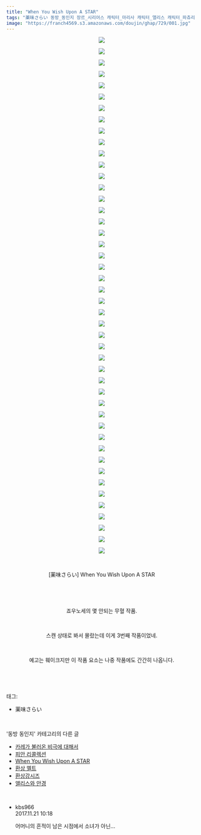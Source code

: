 ```yaml
---
title: "When You Wish Upon A STAR"
tags: "薬味さらい 동방_동인지 장르_시리어스 캐릭터_마리사 캐릭터_앨리스 캐릭터_파츄리 캐릭터_히지리"
image: "https://franch4569.s3.amazonaws.com/doujin/ghap/729/001.jpg"
---
```

<div class="article">
<p style="text-align: center; clear: none; float: none;"><img src="{{ site.imgserver2 }}/ghap/729/001.jpg"/></p>
<p style="text-align: center; clear: none; float: none;"><img src="{{ site.imgserver2 }}/ghap/729/002.jpg"/></p>
<p style="text-align: center; clear: none; float: none;"><img src="{{ site.imgserver2 }}/ghap/729/003.jpg"/></p>
<p style="text-align: center; clear: none; float: none;"><img src="{{ site.imgserver2 }}/ghap/729/004.jpg"/></p>
<p style="text-align: center; clear: none; float: none;"><img src="{{ site.imgserver2 }}/ghap/729/005.jpg"/></p>
<p style="text-align: center; clear: none; float: none;"><img src="{{ site.imgserver2 }}/ghap/729/006.jpg"/></p>
<p style="text-align: center; clear: none; float: none;"><img src="{{ site.imgserver2 }}/ghap/729/007.jpg"/></p>
<p style="text-align: center; clear: none; float: none;"><img src="{{ site.imgserver2 }}/ghap/729/008.jpg"/></p>
<p style="text-align: center; clear: none; float: none;"><img src="{{ site.imgserver2 }}/ghap/729/009.jpg"/></p>
<p style="text-align: center; clear: none; float: none;"><img src="{{ site.imgserver2 }}/ghap/729/010.jpg"/></p>
<p style="text-align: center; clear: none; float: none;"><img src="{{ site.imgserver2 }}/ghap/729/011.jpg"/></p>
<p style="text-align: center; clear: none; float: none;"><img src="{{ site.imgserver2 }}/ghap/729/012.jpg"/></p>
<p style="text-align: center; clear: none; float: none;"><img src="{{ site.imgserver2 }}/ghap/729/013.jpg"/></p>
<p style="text-align: center; clear: none; float: none;"><img src="{{ site.imgserver2 }}/ghap/729/014.jpg"/></p>
<p style="text-align: center; clear: none; float: none;"><img src="{{ site.imgserver2 }}/ghap/729/015.jpg"/></p>
<p style="text-align: center; clear: none; float: none;"><img src="{{ site.imgserver2 }}/ghap/729/016.jpg"/></p>
<p style="text-align: center; clear: none; float: none;"><img src="{{ site.imgserver2 }}/ghap/729/017.jpg"/></p>
<p style="text-align: center; clear: none; float: none;"><img src="{{ site.imgserver2 }}/ghap/729/018.jpg"/></p>
<p style="text-align: center; clear: none; float: none;"><img src="{{ site.imgserver2 }}/ghap/729/019.jpg"/></p>
<p style="text-align: center; clear: none; float: none;"><img src="{{ site.imgserver2 }}/ghap/729/020.jpg"/></p>
<p style="text-align: center; clear: none; float: none;"><img src="{{ site.imgserver2 }}/ghap/729/021.jpg"/></p>
<p style="text-align: center; clear: none; float: none;"><img src="{{ site.imgserver2 }}/ghap/729/022.jpg"/></p>
<p style="text-align: center; clear: none; float: none;"><img src="{{ site.imgserver2 }}/ghap/729/023.jpg"/></p>
<p style="text-align: center; clear: none; float: none;"><img src="{{ site.imgserver2 }}/ghap/729/024.jpg"/></p>
<p style="text-align: center; clear: none; float: none;"><img src="{{ site.imgserver2 }}/ghap/729/025.jpg"/></p>
<p style="text-align: center; clear: none; float: none;"><img src="{{ site.imgserver2 }}/ghap/729/026.jpg"/></p>
<p style="text-align: center; clear: none; float: none;"><img src="{{ site.imgserver2 }}/ghap/729/027.jpg"/></p>
<p style="text-align: center; clear: none; float: none;"><img src="{{ site.imgserver2 }}/ghap/729/028.jpg"/></p>
<p style="text-align: center; clear: none; float: none;"><img src="{{ site.imgserver2 }}/ghap/729/029.jpg"/></p>
<p style="text-align: center; clear: none; float: none;"><img src="{{ site.imgserver2 }}/ghap/729/030.jpg"/></p>
<p style="text-align: center; clear: none; float: none;"><img src="{{ site.imgserver2 }}/ghap/729/031.jpg"/></p>
<p style="text-align: center; clear: none; float: none;"><img src="{{ site.imgserver2 }}/ghap/729/032.jpg"/></p>
<p style="text-align: center; clear: none; float: none;"><img src="{{ site.imgserver2 }}/ghap/729/033.jpg"/></p>
<p style="text-align: center; clear: none; float: none;"><img src="{{ site.imgserver2 }}/ghap/729/034.jpg"/></p>
<p style="text-align: center; clear: none; float: none;"><img src="{{ site.imgserver2 }}/ghap/729/035.jpg"/></p>
<p style="text-align: center; clear: none; float: none;"><img src="{{ site.imgserver2 }}/ghap/729/036.jpg"/></p>
<p style="text-align: center; clear: none; float: none;"><img src="{{ site.imgserver2 }}/ghap/729/037.jpg"/></p>
<p style="text-align: center; clear: none; float: none;"><img src="{{ site.imgserver2 }}/ghap/729/038.jpg"/></p>
<p style="text-align: center; clear: none; float: none;"><img src="{{ site.imgserver2 }}/ghap/729/039.jpg"/></p>
<p style="text-align: center; clear: none; float: none;"><img src="{{ site.imgserver2 }}/ghap/729/040.jpg"/></p>
<p style="text-align: center; clear: none; float: none;"><img src="{{ site.imgserver2 }}/ghap/729/041.jpg"/></p>
<p style="text-align: center; clear: none; float: none;"><img src="{{ site.imgserver2 }}/ghap/729/042.jpg"/></p>
<p style="text-align: center; clear: none; float: none;"><img src="{{ site.imgserver2 }}/ghap/729/043.jpg"/></p>
<p style="text-align: center; clear: none; float: none;"><img src="{{ site.imgserver2 }}/ghap/729/044.jpg"/></p>
<p style="text-align: center; clear: none; float: none;"><img src="{{ site.imgserver2 }}/ghap/729/045.jpg"/></p>
<p style="text-align: center; clear: none; float: none;"><img src="{{ site.imgserver2 }}/ghap/729/046.jpg"/></p>
<p style="text-align: center; clear: none; float: none;"><br/></p>
<p style="text-align: center; clear: none; float: none;">[薬味さらい] When You Wish Upon A STAR</p>
<p style="text-align: center; clear: none; float: none;"><br/></p>
<p style="text-align: center; clear: none; float: none;"><br/></p>
<p style="text-align: center; clear: none; float: none;">죠우노세의 몇 안되는 무혈 작품.</p>
<p style="text-align: center; clear: none; float: none;"><br/></p>
<p style="text-align: center; clear: none; float: none;">스캔 상태로 봐서 몰랐는데 이게 3번째 작품이었네.</p>
<p style="text-align: center; clear: none; float: none;"><br/></p>
<p style="text-align: center; clear: none; float: none;">예고는 훼이크지만 이 작품 요소는 나중 작품에도 간간히 나옵니다.</p>
<p><br/></p>
</div><br/>
<div class="tagTrail">
<p>태그: </p>
<ul>
<li>薬味さらい</li>
</ul>
</div><br/>
<div class="another">
<p>'동방 동인지' 카테고리의 다른 글</p>
<ul>
<li><a href="/ghap_731">카레가 불러온 비극에 대해서</a></li>
<li><a href="/ghap_730">피안 리콜렉션</a></li>
<li><a href="/ghap_729">When You Wish Upon A STAR</a></li>
<li><a href="/ghap_728">환상 멜트</a></li>
<li><a href="/ghap_727">환상강시즈</a></li>
<li><a href="/ghap_726">앨리스와 안경</a></li>
</ul>
</div><br/>
<div class="cb_module cb_fluid">
<div class="cb_wrt cb_profile">
<div class="comment">
<ul>
<li class="cb_thumb_off" id="comment15134072">
<div class="cb_comment_area">
<div class="cb_info_area">
<div class="cb_section">
<span class="cb_nick_name">kbs966</span>
</div>
<div class="cb_section">
<span class="cb_date">2017.11.21 10:18 </span>
</div>
</div>
<div class="cb_dsc_comment">
<p class="cb_dsc">
											어머니의 흔적이 남은 시점에서 소녀가 아닌...
										</p>
</div>
</div></li>
</ul>
</div>
</div><!-- commentList close -->
</div><br/>
